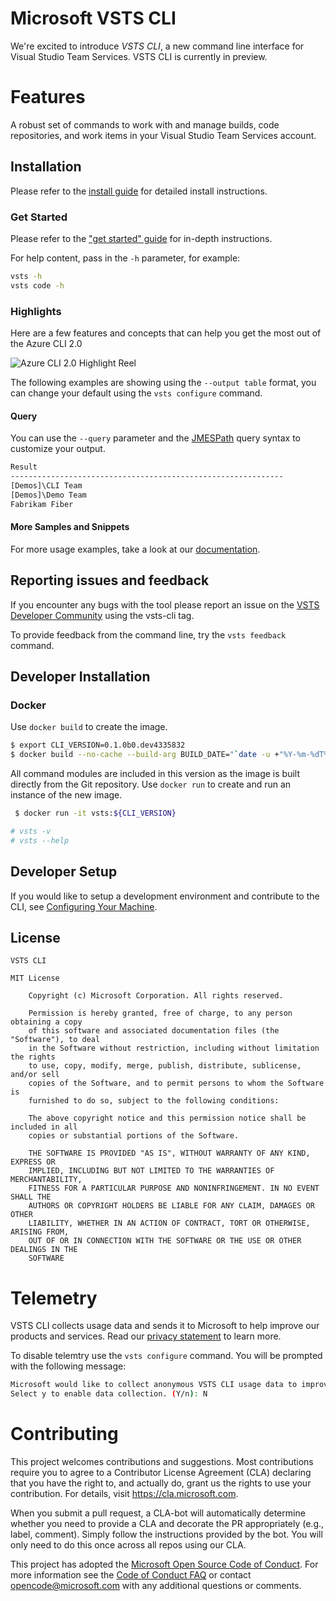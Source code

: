 # Microsoft VSTS CLI 

We're excited to introduce *VSTS CLI*, a new command line interface for Visual Studio Team Services. VSTS CLI is currently in preview. 

# Features
A robust set of commands to work with and manage builds, code repositories, and work items in your Visual Studio Team Services account. 

## Installation

Please refer to the [install guide](https://aka.ms/vsts-cli-docs-install) for detailed install instructions.

### Get Started

Please refer to the ["get started" guide](https://aka.ms/vsts-cli-docs-getstarted) for in-depth instructions.

For help content, pass in the `-h` parameter, for example:

```bash
vsts -h
vsts code -h
```

### Highlights

Here are a few features and concepts that can help you get the most out of the Azure CLI 2.0

![Azure CLI 2.0 Highlight Reel](doc/assets/AzBlogAnimation4.gif)

The following examples are showing using the `--output table` format, you can change your default using the `vsts configure` command.


#### Query

You can use the `--query` parameter and the [JMESPath](http://jmespath.org/) query syntax to customize your output.

```bash
Result
-------------------------------------------------------------
[Demos]\CLI Team
[Demos]\Demo Team
Fabrikam Fiber
```

#### More Samples and Snippets
For more usage examples, take a look at our [documentation](https://aka.ms/vsts-cli-docs-overview).

## Reporting issues and feedback

If you encounter any bugs with the tool please report an issue on the [VSTS Developer Community](https://developercommunity.visualstudio.com/spaces/21/index.html?page=1&pageSize=15&sort=votes) using the vsts-cli tag.

To provide feedback from the command line, try the `vsts feedback` command.

## Developer Installation

### Docker
Use `docker build` to create the image.

```bash
$ export CLI_VERSION=0.1.0b0.dev4335832
$ docker build --no-cache --build-arg BUILD_DATE="`date -u +"%Y-%m-%dT%H:%M:%SZ"`" --build-arg CLI_VERSION=${CLI_VERSION} -f DockerFile . --tag vsts:${CLI_VERSION}
```

All command modules are included in this version as the image is built directly from the Git repository. Use `docker run` to create and run an instance of the new image. 

```bash
 $ docker run -it vsts:${CLI_VERSION}

# vsts -v
# vsts --help
```

## Developer Setup
If you would like to setup a development environment and contribute to the CLI, see 
[Configuring Your Machine](https://github.com/Microsoft/vsts-cli/blob/master/doc/configuring_your_machine.md).

## License

```
VSTS CLI

MIT License

    Copyright (c) Microsoft Corporation. All rights reserved.

    Permission is hereby granted, free of charge, to any person obtaining a copy
    of this software and associated documentation files (the "Software"), to deal
    in the Software without restriction, including without limitation the rights
    to use, copy, modify, merge, publish, distribute, sublicense, and/or sell
    copies of the Software, and to permit persons to whom the Software is
    furnished to do so, subject to the following conditions:

    The above copyright notice and this permission notice shall be included in all
    copies or substantial portions of the Software.

    THE SOFTWARE IS PROVIDED "AS IS", WITHOUT WARRANTY OF ANY KIND, EXPRESS OR
    IMPLIED, INCLUDING BUT NOT LIMITED TO THE WARRANTIES OF MERCHANTABILITY,
    FITNESS FOR A PARTICULAR PURPOSE AND NONINFRINGEMENT. IN NO EVENT SHALL THE
    AUTHORS OR COPYRIGHT HOLDERS BE LIABLE FOR ANY CLAIM, DAMAGES OR OTHER
    LIABILITY, WHETHER IN AN ACTION OF CONTRACT, TORT OR OTHERWISE, ARISING FROM,
    OUT OF OR IN CONNECTION WITH THE SOFTWARE OR THE USE OR OTHER DEALINGS IN THE
    SOFTWARE
```
# Telemetry
VSTS CLI collects usage data and sends it to Microsoft to help improve our products and services. Read our [privacy statement](https://privacy.microsoft.com/en-us/privacystatement) to learn more. 

To disable telemtry use the `vsts configure` command. You will be prompted with the following message:

```bash
Microsoft would like to collect anonymous VSTS CLI usage data to improve our CLI.  Participation is voluntary and when you choose to participate, your device automatically sends information to Microsoft about how you use the VSTS CLI.  The data is anonymous and does not include commandline argument values.  To update your choice, run "vsts configure" again.
Select y to enable data collection. (Y/n): N
```

# Contributing

This project welcomes contributions and suggestions. Most contributions require you to agree to a
Contributor License Agreement (CLA) declaring that you have the right to, and actually do, grant us
the rights to use your contribution. For details, visit https://cla.microsoft.com.

When you submit a pull request, a CLA-bot will automatically determine whether you need to provide
a CLA and decorate the PR appropriately (e.g., label, comment). Simply follow the instructions
provided by the bot. You will only need to do this once across all repos using our CLA.

This project has adopted the [Microsoft Open Source Code of Conduct](https://opensource.microsoft.com/codeofconduct/).
For more information see the [Code of Conduct FAQ](https://opensource.microsoft.com/codeofconduct/faq/) or
contact [opencode@microsoft.com](mailto:opencode@microsoft.com) with any additional questions or comments.
